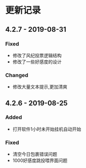 # 更新记录

## 4.2.7 - 2019-08-31

### Fixed

* 修改了风纪投票逻辑结构
* 修改了一些好感度的设计

### Changed

* 修改大量文本提示,更加清爽

## 4.2.6 - 2019-08-25

### Added

* 打开软件1小时未开始挂机自动开始

### Fixed

* 清空今日包裹错误问题
* 1000好感度跳投喂界面问题




